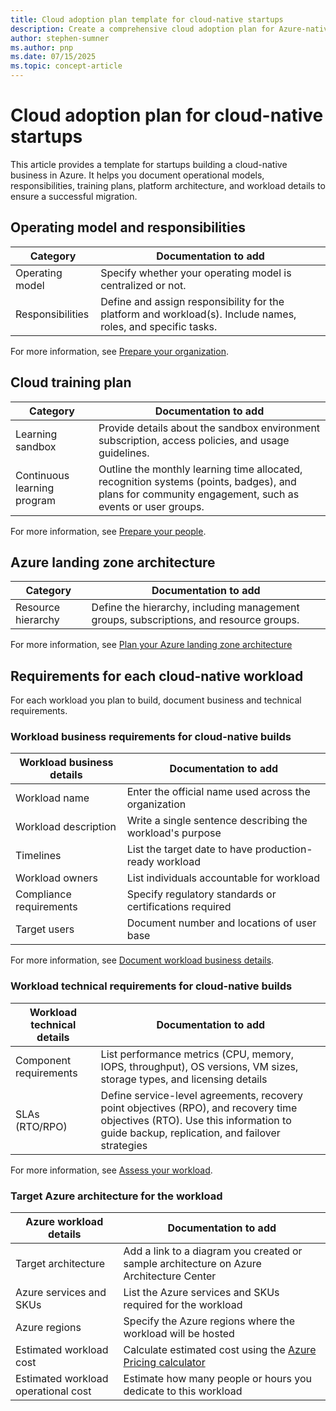 ```yaml
---
title: Cloud adoption plan template for cloud-native startups
description: Create a comprehensive cloud adoption plan for Azure-native startups covering operating models, training strategies, landing zone architecture, and workload requirements to accelerate your cloud journey
author: stephen-sumner
ms.author: pnp
ms.date: 07/15/2025
ms.topic: concept-article
---
```



# Cloud adoption plan for cloud-native startups

This article provides a template for startups building a cloud-native business in Azure. It helps you document operational models, responsibilities, training plans, platform architecture, and workload details to ensure a successful migration.

## Operating model and responsibilities

| Category          | Documentation to add                                   |
|-------------------|-----------------------------------------------|
| Operating model   | Specify whether your operating model is centralized or not. |
| Responsibilities  | Define and assign responsibility for the platform and workload(s). Include names, roles, and specific tasks. |

For more information, see [Prepare your organization](./prepare-organization-for-cloud.md).

## Cloud training plan

| Category                  | Documentation to add                                                                       |
|---------------------------|-----------------------------------------------------------------------------|
| Learning sandbox          | Provide details about the sandbox environment subscription, access policies, and usage guidelines. |
| Continuous learning program | Outline the monthly learning time allocated, recognition systems (points, badges), and plans for community engagement, such as events or user groups. |

For more information, see [Prepare your people](./prepare-people-for-cloud.md).

## Azure landing zone architecture

| Category                  | Documentation to add                                                                 |
|---------------------------|-------------------------------------------------------------------------------------|
| Resource hierarchy         | Define the hierarchy, including management groups, subscriptions, and resource groups. |

For more information, see [Plan your Azure landing zone architecture](./estimate-total-cost-of-ownership.md#plan-your-azure-architecture)

## Requirements for each cloud-native workload

For each workload you plan to build, document business and technical requirements.

### Workload business requirements for cloud-native builds

| Workload business details | Documentation to add |
|-----------------|-------------|
| Workload name | Enter the official name used across the organization |
| Workload description | Write a single sentence describing the workload's purpose |
| Timelines | List the target date to have production-ready workload |
| Workload owners | List individuals accountable for workload |
| Compliance requirements | Specify regulatory standards or certifications required |
| Target users | Document number and locations of user base |

For more information, see [Document workload business details](./discover-existing-workload-inventory.md#gather-business-details-per-workload).

### Workload technical requirements for cloud-native builds

| Workload technical details | Documentation to add |
|--------------------------------|------------------------------------------------------|
| Component requirements | List performance metrics (CPU, memory, IOPS, throughput), OS versions, VM sizes, storage types, and licensing details |
| SLAs (RTO/RPO) | Define service-level agreements, recovery point objectives (RPO), and recovery time objectives (RTO). Use this information to guide backup, replication, and failover strategies |

For more information, see [Assess your workload](./assess-workloads-for-cloud-migration.md).

### Target Azure architecture for the workload

| Azure workload details | Documentation to add |
| --- | --- |
| Target architecture | Add a link to a diagram you created or sample architecture on Azure Architecture Center |
| Azure services and SKUs | List the Azure services and SKUs required for the workload |
| Azure regions | Specify the Azure regions where the workload will be hosted |
| Estimated workload cost | Calculate estimated cost using the [Azure Pricing calculator](https://azure.microsoft.com/pricing/calculator/) |
| Estimated workload operational cost | Estimate how many people or hours you dedicate to this workload |

